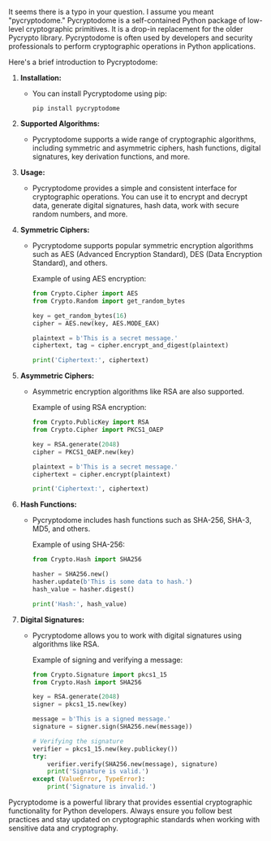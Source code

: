 It seems there is a typo in your question. I assume you meant "pycryptodome." Pycryptodome is a self-contained Python package of low-level cryptographic primitives. It is a drop-in replacement for the older Pycrypto library. Pycryptodome is often used by developers and security professionals to perform cryptographic operations in Python applications.

Here's a brief introduction to Pycryptodome:

1. **Installation:**
   - You can install Pycryptodome using pip:
     ```
     pip install pycryptodome
     ```

2. **Supported Algorithms:**
   - Pycryptodome supports a wide range of cryptographic algorithms, including symmetric and asymmetric ciphers, hash functions, digital signatures, key derivation functions, and more.

3. **Usage:**
   - Pycryptodome provides a simple and consistent interface for cryptographic operations. You can use it to encrypt and decrypt data, generate digital signatures, hash data, work with secure random numbers, and more.

4. **Symmetric Ciphers:**
   - Pycryptodome supports popular symmetric encryption algorithms such as AES (Advanced Encryption Standard), DES (Data Encryption Standard), and others.

     Example of using AES encryption:

     ```python
     from Crypto.Cipher import AES
     from Crypto.Random import get_random_bytes

     key = get_random_bytes(16)
     cipher = AES.new(key, AES.MODE_EAX)

     plaintext = b'This is a secret message.'
     ciphertext, tag = cipher.encrypt_and_digest(plaintext)

     print('Ciphertext:', ciphertext)
     ```

5. **Asymmetric Ciphers:**
   - Asymmetric encryption algorithms like RSA are also supported.

     Example of using RSA encryption:

     ```python
     from Crypto.PublicKey import RSA
     from Crypto.Cipher import PKCS1_OAEP

     key = RSA.generate(2048)
     cipher = PKCS1_OAEP.new(key)

     plaintext = b'This is a secret message.'
     ciphertext = cipher.encrypt(plaintext)

     print('Ciphertext:', ciphertext)
     ```

6. **Hash Functions:**
   - Pycryptodome includes hash functions such as SHA-256, SHA-3, MD5, and others.

     Example of using SHA-256:

     ```python
     from Crypto.Hash import SHA256

     hasher = SHA256.new()
     hasher.update(b'This is some data to hash.')
     hash_value = hasher.digest()

     print('Hash:', hash_value)
     ```

7. **Digital Signatures:**
   - Pycryptodome allows you to work with digital signatures using algorithms like RSA.

     Example of signing and verifying a message:

     ```python
     from Crypto.Signature import pkcs1_15
     from Crypto.Hash import SHA256

     key = RSA.generate(2048)
     signer = pkcs1_15.new(key)

     message = b'This is a signed message.'
     signature = signer.sign(SHA256.new(message))

     # Verifying the signature
     verifier = pkcs1_15.new(key.publickey())
     try:
         verifier.verify(SHA256.new(message), signature)
         print('Signature is valid.')
     except (ValueError, TypeError):
         print('Signature is invalid.')
     ```

Pycryptodome is a powerful library that provides essential cryptographic functionality for Python developers. Always ensure you follow best practices and stay updated on cryptographic standards when working with sensitive data and cryptography.
